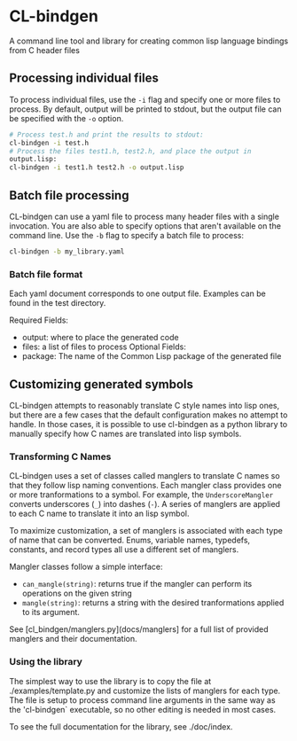 # CL-bindgen

A command line tool and library for creating common lisp language bindings
from C header files

## Processing individual files
To process individual files, use the `-i` flag and specify one or
more files to process. By default, output will be printed to
stdout, but the output file can be specified with the `-o` option.

``` bash
# Process test.h and print the results to stdout:
cl-bindgen -i test.h
# Process the files test1.h, test2.h, and place the output in
output.lisp:
cl-bindgen -i test1.h test2.h -o output.lisp
```

## Batch file processing
CL-bindgen can use a yaml file to process many header
files with a single invocation. You are also able to specify
options that aren't available on the command line. Use the `-b` flag
to specify a batch file to process:

``` bash
cl-bindgen -b my_library.yaml
```

### Batch file format
Each yaml document corresponds to one output file.
Examples can be found in the test directory.

Required Fields:
+ output: where to place the generated code
+ files: a list of files to process
Optional Fields:
+ package: The name of the Common Lisp package of the generated file

## Customizing generated symbols
CL-bindgen attempts to reasonably translate C style names into lisp
ones, but there are a few cases that the default configuration makes
no attempt to handle. In those cases, it is possible to use cl-bindgen
as a python library to manually specify how C names are translated
into lisp symbols.

### Transforming C Names

CL-bindgen uses a set of classes called manglers to translate C
names so that they follow lisp naming conventions. Each mangler class
provides one or more tranformations to a symbol. For example, the
`UnderscoreMangler` converts underscores (`_`) into dashes
(`-`). A series of manglers are applied to each C name to translate it
into an lisp symbol.

To maximize customization, a set of manglers is associated with each
type of name that can be converted. Enums, variable names, typedefs,
constants, and record types all use a different set of manglers.

Mangler classes follow a simple interface:
+ `can_mangle(string)`: returns true if the mangler can perform its
  operations on the given string
+ `mangle(string)`: returns a string with the desired tranformations
  applied to its argument.

See [cl_bindgen/manglers.py](docs/manglers] for a full list of provided
manglers and their documentation.

### Using the library

The simplest way to use the library is to copy the file at
./examples/template.py and customize the lists of
manglers for each type. The file is setup to process command line
arguments in the same way as the 'cl-bindgen` executable, so no other editing is
needed in most cases.

To see the full documentation for the library, see ./doc/index.
